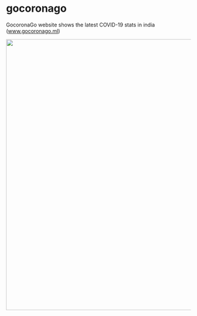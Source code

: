 # gocoronago
GocoronaGo website shows the latest COVID-19 stats in india (<a href="www.gocoronago.ml" target="_BLANK">www.gocoronago.ml</a>)

<img src="http://iamrohitsuthar.000webhostapp.com/android/github/gocoronago/one.png" width="738">



